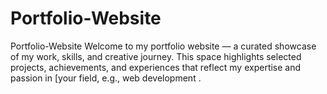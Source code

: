 # Portfolio-Website
Portfolio-Website Welcome to my portfolio website — a curated showcase of my work, skills, and creative journey. This space highlights selected projects, achievements, and experiences that reflect my expertise and passion in [your field, e.g., web development .
